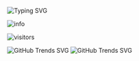 ![Typing SVG](https://readme-typing-svg.herokuapp.com?font=Concert+One&color=%233428AD&size=50&center=true&vCenter=true&width=600&height=70&lines=Hello!+I'm+Daking.+;Welcome+to+my+profile!;Enjoy+yourself!)

![info](https://github-readme-stats.vercel.app/api?username=shenduldh&show_icons=true&count_private=true&hide=prs&theme=tokyonight)

![visitors](https://api.visitorbadge.io/api/visitors?path=https%3A%2F%2Fgithub.com%2Fshenduldh&countColor=%23263759&style=flat)

![GitHub Trends SVG](https://api.githubtrends.io/user/svg/shenduldh/langs?time_range=one_year&theme=dark) ![GitHub Trends SVG](https://api.githubtrends.io/user/svg/shenduldh/repos?time_range=one_year&theme=dark)
